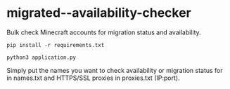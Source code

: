 # migrated--availability-checker
Bulk check Minecraft accounts for migration status and availability.

`pip install -r requirements.txt`

`python3 application.py`

Simply put the names you want to check availability or migration status for in names.txt and HTTPS/SSL proxies in proxies.txt (IP:port).
